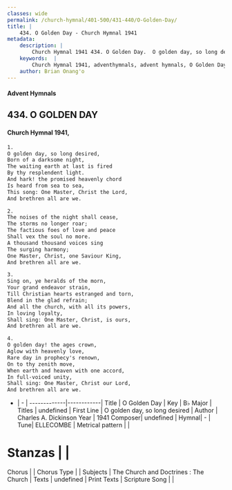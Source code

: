```yaml
---
classes: wide
permalink: /church-hymnal/401-500/431-440/O-Golden-Day/
title: |
    434. O Golden Day - Church Hymnal 1941
metadata:
    description: |
        Church Hymnal 1941 434. O Golden Day.  O golden day, so long desired,  Born of a darksome night,  The waiting earth at last is fired  By thy resplendent light.  And hark! the promised heavenly chord  Is heard from sea to sea,  This song: One Master, Christ the Lord,  And brethren all are we. 
    keywords:  |
        Church Hymnal 1941, adventhymnals, advent hymnals, O Golden Day, O golden day, so long desired. 
    author: Brian Onang'o
---
```


#### Advent Hymnals
## 434. O GOLDEN DAY
####  Church Hymnal 1941,

```txt
1.
O golden day, so long desired, 
Born of a darksome night, 
The waiting earth at last is fired 
By thy resplendent light. 
And hark! the promised heavenly chord 
Is heard from sea to sea, 
This song: One Master, Christ the Lord, 
And brethren all are we. 

2.
The noises of the night shall cease, 
The storms no longer roar; 
The factious foes of love and peace 
Shall vex the soul no more. 
A thousand thousand voices sing 
The surging harmony; 
One Master, Christ, one Saviour King, 
And brethren all are we. 

3.
Sing on, ye heralds of the morn, 
Your grand endeavor strain, 
Till Christian hearts estranged and torn, 
Blend in the glad refrain; 
And all the church, with all its powers, 
In loving loyalty, 
Shall sing: One Master, Christ, is ours, 
And brethren all are we. 

4.
O golden day! the ages crown, 
Aglow with heavenly love, 
Rare day in prophecy's renown, 
On to thy zenith move, 
When earth and heaven with one accord, 
In full-voiced unity, 
Shall sing: One Master, Christ our Lord, 
And brethren all are we.

```

- |   -  |
-------------|------------|
Title | O Golden Day |
Key | B♭ Major |
Titles | undefined |
First Line | O golden day, so long desired |
Author | Charles A. Dickinson
Year | 1941
Composer| undefined |
Hymnal|  - |
Tune| ELLECOMBE |
Metrical pattern | |
# Stanzas |  |
Chorus |  |
Chorus Type |  |
Subjects | The Church and Doctrines : The Church |
Texts | undefined |
Print Texts | 
Scripture Song |  |
    
